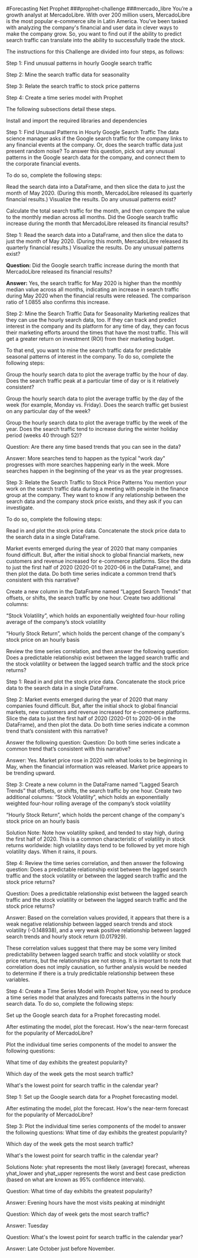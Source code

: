 #Forecasting Net Prophet
###prophet-challenge
###mercado_libre
You’re a growth analyst at MercadoLibre. With over 200 million users, MercadoLibre is the most popular e-commerce site in Latin America. You've been tasked with analyzing the company's financial and user data in clever ways to make the company grow. So, you want to find out if the ability to predict search traffic can translate into the ability to successfully trade the stock.

The instructions for this Challenge are divided into four steps, as follows:

Step 1: Find unusual patterns in hourly Google search traffic

Step 2: Mine the search traffic data for seasonality

Step 3: Relate the search traffic to stock price patterns

Step 4: Create a time series model with Prophet

The following subsections detail these steps.


Install and import the required libraries and dependencies

Step 1: Find Unusual Patterns in Hourly Google Search Traffic
The data science manager asks if the Google search traffic for the company links to any financial events at the company. Or, does the search traffic data just present random noise? To answer this question, pick out any unusual patterns in the Google search data for the company, and connect them to the corporate financial events.

To do so, complete the following steps:

Read the search data into a DataFrame, and then slice the data to just the month of May 2020. (During this month, MercadoLibre released its quarterly financial results.) Visualize the results. Do any unusual patterns exist?

Calculate the total search traffic for the month, and then compare the value to the monthly median across all months. Did the Google search traffic increase during the month that MercadoLibre released its financial results?

Step 1: Read the search data into a DataFrame, and then slice the data to just the month of May 2020. (During this month, MercadoLibre released its quarterly financial results.) Visualize the results. Do any unusual patterns exist?

**Question:** Did the Google search traffic increase during the month that MercadoLibre released its financial results?

**Answer:** Yes, the search traffic for May 2020 is higher than the monthly median value across all months, indicating an increase in search traffic during May 2020 when the financial results were released. The comparison ratio of 1.0855 also confirms this increase.

Step 2: Mine the Search Traffic Data for Seasonality
Marketing realizes that they can use the hourly search data, too. If they can track and predict interest in the company and its platform for any time of day, they can focus their marketing efforts around the times that have the most traffic. This will get a greater return on investment (ROI) from their marketing budget.

To that end, you want to mine the search traffic data for predictable seasonal patterns of interest in the company. To do so, complete the following steps:

Group the hourly search data to plot the average traffic by the hour of day. Does the search traffic peak at a particular time of day or is it relatively consistent?

Group the hourly search data to plot the average traffic by the day of the week (for example, Monday vs. Friday). Does the search traffic get busiest on any particular day of the week?

Group the hourly search data to plot the average traffic by the week of the year. Does the search traffic tend to increase during the winter holiday period (weeks 40 through 52)?

Question: Are there any time based trends that you can see in the data?

Answer: More searches tend to happen as the typical "work day" progresses with more searches happening early in the week. More searches happen in the beginning of the year vs as the year progresses.

Step 3: Relate the Search Traffic to Stock Price Patterns
You mention your work on the search traffic data during a meeting with people in the finance group at the company. They want to know if any relationship between the search data and the company stock price exists, and they ask if you can investigate.

To do so, complete the following steps:

Read in and plot the stock price data. Concatenate the stock price data to the search data in a single DataFrame.

Market events emerged during the year of 2020 that many companies found difficult. But, after the initial shock to global financial markets, new customers and revenue increased for e-commerce platforms. Slice the data to just the first half of 2020 (2020-01 to 2020-06 in the DataFrame), and then plot the data. Do both time series indicate a common trend that’s consistent with this narrative?

Create a new column in the DataFrame named “Lagged Search Trends” that offsets, or shifts, the search traffic by one hour. Create two additional columns:

“Stock Volatility”, which holds an exponentially weighted four-hour rolling average of the company’s stock volatility

“Hourly Stock Return”, which holds the percent change of the company's stock price on an hourly basis

Review the time series correlation, and then answer the following question: Does a predictable relationship exist between the lagged search traffic and the stock volatility or between the lagged search traffic and the stock price returns?

Step 1: Read in and plot the stock price data. Concatenate the stock price data to the search data in a single DataFrame.

Step 2: Market events emerged during the year of 2020 that many companies found difficult. But, after the initial shock to global financial markets, new customers and revenue increased for e-commerce platforms. Slice the data to just the first half of 2020 (2020-01 to 2020-06 in the DataFrame), and then plot the data. Do both time series indicate a common trend that’s consistent with this narrative?

Answer the following question:
Question: Do both time series indicate a common trend that’s consistent with this narrative?

Answer: Yes. Market price rose in 2020 with what looks to be beginning in May, when the financial information was released. Market price appears to be trending upward.

Step 3: Create a new column in the DataFrame named “Lagged Search Trends” that offsets, or shifts, the search traffic by one hour. Create two additional columns:
“Stock Volatility”, which holds an exponentially weighted four-hour rolling average of the company’s stock volatility

“Hourly Stock Return”, which holds the percent change of the company's stock price on an hourly basis

Solution Note: Note how volatility spiked, and tended to stay high, during the first half of 2020. This is a common characteristic of volatility in stock returns worldwide: high volatility days tend to be followed by yet more high volatility days. When it rains, it pours.

Step 4: Review the time series correlation, and then answer the following question: Does a predictable relationship exist between the lagged search traffic and the stock volatility or between the lagged search traffic and the stock price returns?

Question: Does a predictable relationship exist between the lagged search traffic and the stock volatility or between the lagged search traffic and the stock price returns?

Answer: Based on the correlation values provided, it appears that there is a weak negative relationship between lagged search trends and stock volatility (-0.148938), and a very weak positive relationship between lagged search trends and hourly stock return (0.017929).

These correlation values suggest that there may be some very limited predictability between lagged search traffic and stock volatility or stock price returns, but the relationships are not strong. It is important to note that correlation does not imply causation, so further analysis would be needed to determine if there is a truly predictable relationship between these variables.

Step 4: Create a Time Series Model with Prophet
Now, you need to produce a time series model that analyzes and forecasts patterns in the hourly search data. To do so, complete the following steps:

Set up the Google search data for a Prophet forecasting model.

After estimating the model, plot the forecast. How's the near-term forecast for the popularity of MercadoLibre?

Plot the individual time series components of the model to answer the following questions:

What time of day exhibits the greatest popularity?

Which day of the week gets the most search traffic?

What's the lowest point for search traffic in the calendar year?

Step 1: Set up the Google search data for a Prophet forecasting model.

 After estimating the model, plot the forecast. How's the near-term forecast for the popularity of MercadoLibre?
 
 Step 3: Plot the individual time series components of the model to answer the following questions:
What time of day exhibits the greatest popularity?

Which day of the week gets the most search traffic?

What's the lowest point for search traffic in the calendar year?

Solutions Note: yhat represents the most likely (average) forecast, whereas yhat_lower and yhat_upper represents the worst and best case prediction (based on what are known as 95% confidence intervals).

Question: What time of day exhibits the greatest popularity?

Answer: Evening hours have the most visits peaking at mindnight

Question: Which day of week gets the most search traffic?

Answer: Tuesday

Question: What's the lowest point for search traffic in the calendar year?

Answer: Late October just before November.
